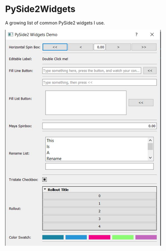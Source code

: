 # PySide2Widgets

A growing list of common PySide2 widgets I use.


![Image](./resources/demo.jpg "Demo Dialog")